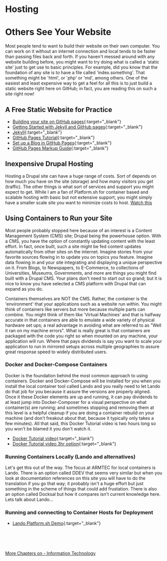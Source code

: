 # Hosting
# Others See Your Website

Most people tend to want to build their website on their own computer.  You can work on it without an internet connection and local tends to be faster than passing files back and forth.  If you haven't messed around with any website building before, you might want to try doing what is called a 'static site' just to get use to basic principles.  For example, did you know that the foundation  of any site is to have a file called 'index.something'.  That something might be 'html', or 'php' or 'md', among others.  One of the easiest and least expensive way to get a feel for all this is to just build a static website right here on GitHub; in fact, you are reading this on such a site right now!

## A Free Static Website for Practice
- [Building your site on GitHub pages](https://moezmustafa.medium.com/free-website-hosting-with-github-pages-4ebeedbd8d82){:target="_blank"}
- [Getting Started with Jekyll and GitHub pages](https://www.aleksandrhovhannisyan.com/blog/getting-started-with-jekyll-and-github-pages/){:target="_blank"}
- [Jekyll](https://jekyllrb.com/){:target="_blank"}
- [GitHub Pages Tutorial](https://tomcam.github.io/least-github-pages/){:target="_blank"}
- [Set up a Blog in GitHub Pages](https://aregsar.com/blog/2019/how-to-setup-your-github-pages-blog-structure-in-five-minutes/){:target="_blank"}
- [GitHub Pages Markup Guide](https://www.markdownguide.org/tools/github-pages/){:target="_blank"}

## Inexpensive Drupal Hosting

Hosting a Drupal site can have a huge range of costs.  Sort of depends on how much you have on the site (storage) and how many visitors you get (traffic).  The other things is what sort of services and support you might expect to get.  While I am a fan of Platform.sh for container based and scalable hosting with basic but not extensive support, you might simply have a smaller scale site you want to minimize costs to host.  [Watch this](https://www.webwash.net/host-drupal-sites-using-siteground/)

## Using Containers to Run your Site
Most people probably stopped here because of an interest is a Content Management System (CMS) site; Drupal being the powerhouse option.  With a CMS, you have the option of constantly updating content with the least effort. In fact, once built, such a site might be fed content updates automatically from other sites on the internet.  Imagine stories from your favorite sources flowing in to update you on topics you feature.  Imagine data flowing in and your site integrating and displaying a unique perspective on it.  From Blogs, to Newspapers, to E-Commerce, to collections of Universities, Museums, Governments, and more are things you might find built with a Drupal CMS.  Your plans don't need to start out so grand; but it is nice to know you have selected a CMS platform with Drupal that can expand as you do.

Containers themselves are NOT the CMS.  Rather, the container is the 'environment' that your applications such as a website run within.  You might think of containers like servers but more because multiple parts can combine.  You might think of them like 'Virtual Machines' and that is halfway accurate in that containers are able to emulate a wide variety of physical hardware set ups; a real advantage in avoiding what are referred to as "Well it ran on my machine errors".  What is really great is that containers are packaged with the code you right so when mounted on any machine, your application will run.  Where that pays dividends is say you want to scale your application to run in mirrored setups across multiple geographies to assure great response speed to widely distributed users.

### Docker and Docker-Compose Containers
Docker is the foundation behind the most common approach to using containers. Docker and Docker-Compose will be installed for you when you install the local container tool called Lando and you really need to let Lando do that job for you because it assure the versions are properly aligned.  Once it these Docker elements are up and running, it can pay dividends to at least jump into Docker-Composer for a visual perspective on what container(s) are running; and sometimes stopping and removing them at this level is a helpful cleanup if you are doing a container rebuild on your machine (and don't freakout about that, because it typically only takes a few minutes).  All that said, this Docker Tutorial video is two hours long so you won't be blamed it you don't watch it. 

- [Docker Tutorial video](https://www.youtube.com/watch?v=1eVy_iWrc20){:target="_blank"}
- [Docker Tutorial video 3hr option](https://www.youtube.com/watch?v=iARL7iFyasE&list=PLVx1qovxj-amqyqHceAhkcsopzi4PFcKc&index=2){:target="_blank"}


### Running Containers Locally (Lando and alternatives)
Let's get this out of the way.  The focus at ARMTEC for local containers is Lando.  There is an option called DDEV that seems very similar but when you look at documentation references on this site you will have to do the translation if you go that way; it probably isn't a huge effort but just something in the scheme of things that could add frustation.  There is also an option called Docksal but how it compares isn't current knowledge here.  Lets talk about Lando...



### Running and connecting to Container Hosts for Deployment

- [Lando Platform.sh Demo](https://www.youtube.com/watch?v=ynUYCj147Xw){:target="_blank"}



<br>
<br>
<br>

[More Chapters on - Information Technology](../chapters.md#information-technology)
